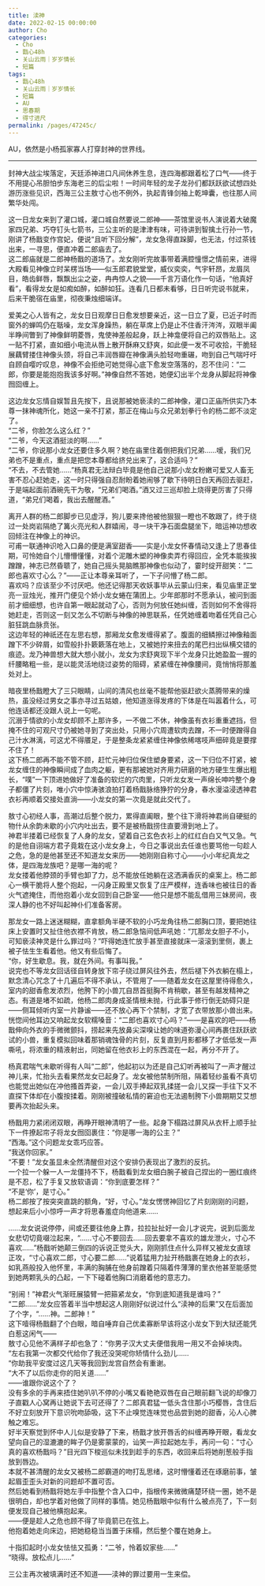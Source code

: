 ```yaml
---
title: 渎神
date: 2022-02-15 00:00:00
author: Cho
categories: 
  - Cho
  - 戬心48h
  - 关山云雨｜岁岁情长
  - 短篇
tags: 
  - 戬心48h
  - 关山云雨｜岁岁情长
  - 短篇
  - AU
  - 思春期
  - 得寸进尺
permalink: /pages/47245c/
---
```


AU，依然是小杨孤家寡人打穿封神的世界线。

---

封神大战尘埃落定，天廷添神进口凡间休养生息，连四海都跟着松了口气——终于不用提心吊胆怕步东海老三的后尘啦！一时间年轻的龙子龙孙们都跃跃欲试想四处游历涨些见识，西海三公主敖寸心也不例外，执起青锋剑袖上乾坤囊，也往那人间繁华处闯。

这一日龙女来到了灌口城，灌口城自然要说二郎神——茶馆里说书人演说着大破魔家四兄弟、巧夺钉头七箭书，三公主听的是津津有味，可待讲到智擒土行孙一节，刚讲了杨戬变作宫妃，便说“且听下回分解”，龙女急得直跺脚，也无法，付过茶钱出来，一寻思，便直冲着二郎庙去了。<!-- more -->  
这二郎庙就是二郎神杨戬的道场了。龙女刚听完故事带着满腔憧憬之情前来，进得大殿看见神像立时呆楞当场——似玉郎君貌堂堂，威仪奕奕，气宇轩昂，龙眉凤目，皓齿鲜唇，飘飘出尘之姿，冉冉惊人之貌——千言万语化作一句话，“他真好看”，看得龙女是如痴如醉，如醉如狂。连看几日都未看够，日日听完说书就来，后来干脆宿在庙里，彻夜秉烛细端详。

爱美之心人皆有之，龙女日日观摩日日愈发想要亲近，这一日立了夏，已近子时而窗外的蝉鸣仍在聒噪，龙女浑身躁热，躺在草席上仍是止不住香汗涔涔，双眼半阖半睁间瞥到了神像鲜明菱唇，鬼使神差般起身，跃上神龛便将自己的双唇贴上。这一贴不打紧，直如细小电流从唇上散开酥麻又舒爽，如此便一发不可收拾，干脆轻展藕臂搂住神像头颈，将自己丰润唇瓣在神像满头脸轻吻重碾，吻到自己气喘吁吁自顾自嘤咛叹息，神像不会拒绝可她觉得心底下愈发空落落的，忍不住问：“二郎，你要是能抱抱我该多好啊。”神像自然不答她，她便幻出半个龙身从脚起将神像囫囵缠上。

这边龙女忘情自娱暂且先按下，且说那被她亵渎的二郎神像，灌口正庙所供实乃本尊一抹神魂所化，她这一亲不打紧，那正在梅山与众兄弟划拳行令的杨二郎不淡定了。  
“二爷，你脸怎么这么红？”  
“二爷，今天这酒挺淡的啊……”  
“二爷，你说那小龙女还要住多久啊？她在庙里住着倒把我们兄弟……嗳，我们兄弟也不是重点，重点是把您本尊都给挤兑出来了，这合适吗？”  
“不去，不去管她……”杨真君无法辩白毕竟是他自己说那小龙女粉嫩可爱又人畜无害不忍心赶她走，这一时只得强自忍耐盼着她闹够了歇下待明日白天再回去驱赶，于是端起面前酒碗先干为敬，“兄弟们喝酒。”酒又过三巡却脸上烧得更厉害了只得道，“弟兄们喝着，我出去醒醒酒。”

离开人群的杨二郎脚步已见虚浮，狗儿要来搀他被他狠狠一瞪也不敢跟了，终于绕过一处岗岩隔绝了篝火亮光和人群嬉闹，寻一块干净石面盘腿坐下，暗运神功想收回倾注在神像上的神识。  
可甫一联通神识呛入口鼻的便是满室甜香——实是小龙女怀春情动又逢上了思春佳期，可怜她自个儿懵懵懂懂，对着个泥雕木塑的神像卖弄冇得回应，全凭本能挨挨蹭蹭，神志已然昏聩了，她自己摇头晃脑瞧那神像也似动了，霎时绽开甜笑：“二郎也喜欢寸心么？”——正让本尊亲耳听了，一下子问懵了杨二郎。  
喜欢吗？应该至少不讨厌吧。他还记得那天收妖事毕从云蒙山归来，看见庙里正堂亮一豆烛光，推开门便见个娇小龙女蜷在蒲团上。少年郎那时不愿承认，被问到面前才细细想，也许自第一眼起就动了心，否则为何放任她纠缠，否则如何不舍得将她赶走，否则这一刻又怎么不切断与神像的神思联系，任凭她缠着吻着任凭自己心脏狂跳血脉贲张。  
这边年轻的神祇还在左思右想，那厢龙女愈发缠得紧了。腹面的细鳞擦过神像釉面蹭下不少碎屑，如雪般扑扑簌簌落在地上，又被她拧来扭去的尾巴扫出纵横交错的痕迹。龙乃神兽想大就大想小就小，龙女为求舒爽现下半个龙身只比她盈盈一握的纤腰略粗一些，是以能灵活地绕过姿势的阻碍，紧紧缠在神像腰间，竟悄悄将那羞处对上。

暗夜里杨戬瞪大了三只眼睛，山间的清风也丝毫不能帮他驱赶欲火蒸腾带来的燥热，虽没经过男女之事亦寻过五姑娘，他知道涨得发疼的下体是在叫嚣着什么，可他连话都还没跟人说上一句呢。  
沉溺于情欲的小龙女却顾不上那许多，一不做二不休，神像虽有衣衫重重遮挡，但掩不住的可观尺寸仍被她寻到了突出处，只用小穴周遭软肉去蹭，不一时便蹭得自己汁水淋漓，可这尤不得餍足，于是整条龙紧紧缠住神像依稀喀吱声细碎竟是要撑不住了！  
这下杨二郎再不能不管不顾，赶忙元神归位保住塑身要紧，这一下归位不打紧，被龙女缠住的神像瞬间成了血肉之躯，更有那被她对齐用力研磨的地方硬生生爆出粗长，“噗”一下顶进她做好了准备的软烂的穴肉里，只听龙女发一声绵长呻吟整个身子都僵了片刻，唯小穴中惊涛骇浪拍打着杨戬脉络狰狞的分身，春水漫溢浸透神君衣衫再顺着交接处直淌——小龙女的第一次竟是就此交代了。

敖寸心初经人事，高潮过后整个脱力，累得直阖眼，整个往下滑将神君尚自硬挺的物什从余韵未歇的小穴内吐出去，要不是被杨戬捞住直要滑到地上了。  
神君半搂着已经恢复了人身的龙女，望着自己玄色衣衫上的红红白白又气又急。气的是他自诩端方君子竟栽在这小龙女身上，今日之事说出去任谁也要骂他一句趁人之危，急的是他甚至还不知道龙女来历——她刚刚自称寸心——小小年纪真龙之体，是四海龙族吧？是哪一海的呢？  
龙女搂着他脖颈的手臂也卸了力，总不能放任她躺在这洒满香灰的桌案上。杨二郎心一横干脆将人整个抱起，一闪身正殿里又恢复了庄严模样，连香味也被往日的香火气遮掩住，而他抱着小龙女回到自己卧室——他只是想不能乱借用三妹房间，夜深人静的也不好叫起神仆们准备客房。

那龙女一路上迷迷糊糊，直拿额角半硬不软的小巧龙角往杨二郎胸口顶，要把她往床上安置时又扯住他衣襟不肯放，杨二郎急恼间低声吼她：“兀那龙女胆子不小，可知亵渎神灵是什么罪过吗？”吓得她连忙放手甚至直接就床一滚滚到里侧，裹上被子怯生生看着他。他又有些后悔了。  
“你，好生歇息。我，就在外间。有事叫我。”  
说完也不等龙女回话径自转身放下帘子绕过屏风往外去，然后褪下外衣躺在榻上，默念清心咒念了十几遍后不得不承认，不管用了——随着龙女在这屋里待得愈久，室内的甜香愈发浓烈，他胯下的小兽兀自昂首挺胸不肯稍歇，甚至有越发精神之态。有道是堵不如疏，他杨二郎肉身成圣情根未抛，行此事于修行倒无妨碍只是——侧耳倾听内室一片静谧——还不放心再下个禁制，才宽了衣带放那小兽出来。  
恍惚间他耳边又响起龙女软糯嗓音：“二郎也喜欢寸心吗？”——是喜欢的吧——杨戬伸向外衣的手微微颤抖，捞起来先放鼻尖深嗅让她的味道弥漫心间再裹住跃跃欲试的小兽，重复模拟回味着那销魂蚀骨的片刻，反复直到月影都移了才低低发一声嘶吼，将浓重的精液射出，同她留在他衣衫上的东西混在一起，再分不开了。

杨真君喘气未歇听得有人叫“二郎”，他起初以为还是自己幻听再被叫了一声才醒过神儿来，忙抬头去看果然龙女已起身了。龙女被他禁制所阻，隔着轻纱虽看不真切也能觉出她似在冲他搔首弄姿，一会儿双手捧起双乳揉搓一会儿又探一手往下又不直探下体却在小腹按揉着。刚刚被撞破私情的窘迫也无法遏制胯下小兽期期艾艾想要再次抬起头来。

杨戬用力紧闭闭双眼，再睁开眼神清明了一些。起身下榻路过屏风从衣杆上顺手扯下一件撩起帘子将龙女囫囵裹住：“你是哪一海的公主？”  
“西海。”这个问题龙女乖巧应答。  
“我送你回家。”  
“不要！”龙女虽显未全然清醒但对这个安排仍表现出了激烈的反抗。  
一个拉一个躲一人一龙僵持不下，杨戬看到龙女细白腕子被自己捏出的一圈红痕终是不忍，松了手复又放软语调：“你到底要怎样？”  
“不是‘你’，是寸心。”  
杨二郎按了按突突直跳的额角，“好，寸心。”龙女愣愣神回忆了片刻刚刚的问题，想起来后小小惊呼一声才将思春羞症向他道来……

……龙女说说停停，间或还要往他身上靠，拉拉扯扯好一会儿才说完，说到后面龙女悲切切竟啜泣起来，“……寸心不要回去……回去要拿不喜欢的雄龙泄火，寸心不喜欢……”杨戬听她颠三倒四的诉说正觉头大，刚刚抓住点什么异样又被龙女直球正攻，“寸心喜欢二郎，寸心要二郎……”说着猛用力扯开杨戬裹在她身上的衣衫，如乳燕般投入他怀里，丰满的胸脯在他身前蹭着只隔着件薄薄的里衣他甚至能感觉到她两颗乳头的凸起，一下下碰着他胸口消磨着他的意志力。

“别闹！”神君火气渐旺展猿臂一把箍紧龙女，“你到底知道我是谁吗？”  
“二郎……”龙女应答着半当中想起这人刚刚好似说过什么“渎神的后果”又在后面加了个字，“……神。二郎神！”  
这下噎得杨戬翻了个白眼，暗自唾弃自己优柔寡断早该将这小龙女下到大狱还能凭白惹这闲气——  
敖寸心见他不满样子却也急了：“你男子汉大丈夫便借我用一用又不会掉块肉。  
“左右我第一次都交代给你了我还没哭呢你矫情什么劲儿……  
“你助我平安度过这几天等我回到龙宫自然会有重谢。  
“大不了以后你走你的阳关道……”  
——谁跟你说这个了？  
没有多余的手再来捂住她叭叭不停的小嘴又看艳艳双唇在自己眼前翻飞说的却像刀子直戳人心窝再让她说下去可还得了？二郎真君猛一低头含住那小巧樱唇，含住后不好立刻放开下意识吮吻舔吸，这下不止嗅觉连味觉也品尝到她的甜香，沁人心脾触之难忘。  
好半天察觉到怀中人儿似是安静了下来，杨戬才放开唇舌的纠缠再睁开眼，看龙女望向自己的湿漉漉的眸子仍是雾蒙蒙的，讪笑一声拉起她左手，再问一句：“寸心真的喜欢杨戬吗？”目光四下梭巡似未找到趁手的东西，收回来后将她削葱般手指放到唇边。  
本就不甚清醒的龙女又被杨二郎霸道的吻打乱思绪，这时懵懂着还在琢磨前事，皱起眉歪歪头对新的问题却不置可否。  
然后她看到杨戬将她左手中指整个含入口中，指根传来微微痛楚环绕一圈，她不是很明白，却也学着对他做了同样的事情。她见杨戬眼中似有什么被点亮了，下一刻便发现自己被他横抱起来。  
——便是趁人之危也顾不得了毕竟箭已在弦上。  
他抱着她走向床边，把她稳稳当当置于床榻，然后整个覆在她身上。

十指扣起时小龙女怯怯又孤勇：“二爷，怜着奴家些……”  
“晓得。放松点儿……”

三公主再次被填满时还不知道——渎神的罪过要用一生来偿。
